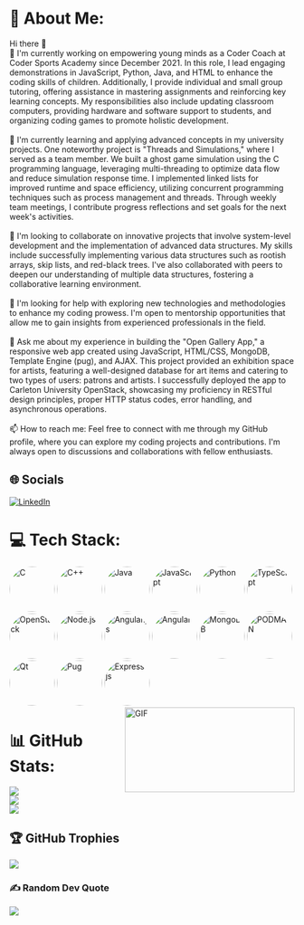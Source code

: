 # 💫 About Me:
Hi there 👋<br>🔭 I'm currently working on empowering young minds as a Coder Coach at Coder Sports Academy since December 2021. In this role, I lead engaging demonstrations in JavaScript, Python, Java, and HTML to enhance the coding skills of children. Additionally, I provide individual and small group tutoring, offering assistance in mastering assignments and reinforcing key learning concepts. My responsibilities also include updating classroom computers, providing hardware and software support to students, and organizing coding games to promote holistic development.<br><br>🌱 I'm currently learning and applying advanced concepts in my university projects. One noteworthy project is "Threads and Simulations," where I served as a team member. We built a ghost game simulation using the C programming language, leveraging multi-threading to optimize data flow and reduce simulation response time. I implemented linked lists for improved runtime and space efficiency, utilizing concurrent programming techniques such as process management and threads. Through weekly team meetings, I contribute progress reflections and set goals for the next week's activities.<br><br>👯 I'm looking to collaborate on innovative projects that involve system-level development and the implementation of advanced data structures. My skills include successfully implementing various data structures such as rootish arrays, skip lists, and red-black trees. I've also collaborated with peers to deepen our understanding of multiple data structures, fostering a collaborative learning environment.<br><br>🤔 I'm looking for help with exploring new technologies and methodologies to enhance my coding prowess. I'm open to mentorship opportunities that allow me to gain insights from experienced professionals in the field.<br><br>💬 Ask me about my experience in building the "Open Gallery App," a responsive web app created using JavaScript, HTML/CSS, MongoDB, Template Engine (pug), and AJAX. This project provided an exhibition space for artists, featuring a well-designed database for art items and catering to two types of users: patrons and artists. I successfully deployed the app to Carleton University OpenStack, showcasing my proficiency in RESTful design principles, proper HTTP status codes, error handling, and asynchronous operations.<br><br>📫 How to reach me: Feel free to connect with me through my GitHub profile, where you can explore my coding projects and contributions. I'm always open to discussions and collaborations with fellow enthusiasts.

## 🌐 Socials
[![LinkedIn](https://img.shields.io/badge/LinkedIn-%230077B5.svg?logo=linkedin&logoColor=white)](https://linkedin.com/in/abdul-raheem-1828361aa)

# 💻 Tech Stack:

<div align="left">
  <img src="https://img.shields.io/badge/c-%2300599C.svg?style=for-the-badge&logo=c&logoColor=white" alt="C" title="C" width="80" height="80" style="border-radius: 50%;">
  <img src="https://img.shields.io/badge/c++-%2300599C.svg?style=for-the-badge&logo=c%2B%2B&logoColor=white" alt="C++" title="C++" width="80" height="80" style="border-radius: 50%;">
  <img src="https://img.shields.io/badge/java-%23ED8B00.svg?style=for-the-badge&logo=java&logoColor=white" alt="Java" title="Java" width="80" height="80" style="border-radius: 50%;">
  <img src="https://img.shields.io/badge/javascript-%23323330.svg?style=for-the-badge&logo=javascript&logoColor=%23F7DF1E" alt="JavaScript" title="JavaScript" width="80" height="80" style="border-radius: 50%;">
  <img src="https://img.shields.io/badge/python-3670A0?style=for-the-badge&logo=python&logoColor=ffdd54" alt="Python" title="Python" width="80" height="80" style="border-radius: 50%;">
  <img src="https://img.shields.io/badge/typescript-%23007ACC.svg?style=for-the-badge&logo=typescript&logoColor=white" alt="TypeScript" title="TypeScript" width="80" height="80" style="border-radius: 50%;">
  <img src="https://img.shields.io/badge/Openstack-%23f01742.svg?style=for-the-badge&logo=openstack&logoColor=white" alt="OpenStack" title="OpenStack" width="80" height="80" style="border-radius: 50%;">
  <img src="https://img.shields.io/badge/node.js-6DA55F?style=for-the-badge&logo=node.js&logoColor=white" alt="Node.js" title="Node.js" width="80" height="80" style="border-radius: 50%;">
  <img src="https://img.shields.io/badge/angular.js-%23E23237.svg?style=for-the-badge&logo=angularjs&logoColor=white" alt="Angular.js" title="Angular.js" width="80" height="80" style="border-radius: 50%;">
  <img src="https://img.shields.io/badge/angular-%23DD0031.svg?style=for-the-badge&logo=angular&logoColor=white" alt="Angular" title="Angular" width="80" height="80" style="border-radius: 50%;">
  <img src="https://img.shields.io/badge/MongoDB-%234ea94b.svg?style=for-the-badge&logo=mongodb&logoColor=white" alt="MongoDB" title="MongoDB" width="80" height="80" style="border-radius: 50%;">
  <img src="https://img.shields.io/badge/podman-892CA0.svg?style=for-the-badge&logo=podman&logoColor=white" alt="PODMAN" title="PODMAN" width="80" height="80" style="border-radius: 50%;">
  <img src="https://img.shields.io/badge/Qt-%23217346.svg?style=for-the-badge&logo=Qt&logoColor=white" alt="Qt" title="Qt" width="80" height="80" style="border-radius: 50%;">
  <img src="https://img.shields.io/badge/Pug-FFF?style=for-the-badge&logo=pug&logoColor=A86454" alt="Pug" title="Pug" width="80" height="80" style="border-radius: 50%;">
  <img src="https://img.shields.io/badge/express.js-%23404d59.svg?style=for-the-badge&logo=express&logoColor=%2361DAFB" alt="Express.js" title="Express.js" width="80" height="80" style="border-radius: 50%;">
</div>


<img align="right" alt="GIF" src="https://github.com/abhisheknaiidu/abhisheknaiidu/blob/master/code.gif?raw=true" width="300" height="150" />


# 📊 GitHub Stats:
![](https://github-readme-stats.vercel.app/api?username=RanaAbdulRaheem&theme=nightowl&hide_border=false&include_all_commits=true&count_private=false)<br/>
![](https://github-readme-streak-stats.herokuapp.com/?user=RanaAbdulRaheem&theme=nightowl&hide_border=false)<br/>
![](https://github-readme-stats.vercel.app/api/top-langs/?username=RanaAbdulRaheem&theme=nightowl&hide_border=false&include_all_commits=true&count_private=false&layout=compact)

## 🏆 GitHub Trophies
![](https://github-profile-trophy.vercel.app/?username=RanaAbdulRaheem&theme=radical&no-frame=false&no-bg=true&margin-w=4)

### ✍️ Random Dev Quote
![](https://quotes-github-readme.vercel.app/api?type=horizontal&theme=radical)
